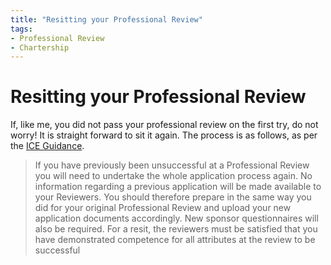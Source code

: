 ```yaml
---
title: "Resitting your Professional Review"
tags: 
- Professional Review
- Chartership
---
```

# Resitting your Professional Review

If, like me, you did not pass your professional review on the first try, do not worry! It is straight forward to sit it again. The process is as follows, as per the [ICE Guidance](https://www.ice.org.uk/media/jnsfsnor/professional-review-guidance.pdf).

> If you have previously been unsuccessful at a Professional Review you will need to undertake the whole application process again. No information regarding a previous application will be made available to your Reviewers. You should therefore prepare in the same way you did for your original Professional Review and upload your new application documents accordingly. New sponsor questionnaires will also be required. For a resit, the reviewers must be satisfied that you have demonstrated competence for all attributes at the review to be successful












